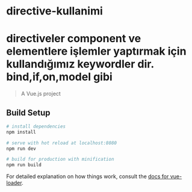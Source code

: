 # directive-kullanimi

# directiveler component ve elementlere işlemler yaptırmak için kullandığımız keywordler dir. bind,if,on,model gibi

> A Vue.js project

## Build Setup

```bash
# install dependencies
npm install

# serve with hot reload at localhost:8080
npm run dev

# build for production with minification
npm run build
```

For detailed explanation on how things work, consult the [docs for vue-loader](http://vuejs.github.io/vue-loader).
